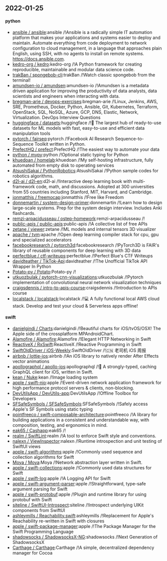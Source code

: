 ## 2022-01-25

#### python
* [ansible / ansible](https://github.com/ansible/ansible):ansible /!Ansible is a radically simple IT automation platform that makes your applications and systems easier to deploy and maintain. Automate everything from code deployment to network configuration to cloud management, in a language that approaches plain English, using SSH, with no agents to install on remote systems. https://docs.ansible.com.
* [kedro-org / kedro](https://github.com/kedro-org/kedro):kedro-org /!A Python framework for creating reproducible, maintainable and modular data science code.
* [trakBan / spongebob-cli](https://github.com/trakBan/spongebob-cli):trakBan /!Watch classic spongebob from the terminal!
* [amundsen-io / amundsen](https://github.com/amundsen-io/amundsen):amundsen-io /!Amundsen is a metadata driven application for improving the productivity of data analysts, data scientists and engineers when interacting with data.
* [bregman-arie / devops-exercises](https://github.com/bregman-arie/devops-exercises):bregman-arie /!Linux, Jenkins, AWS, SRE, Prometheus, Docker, Python, Ansible, Git, Kubernetes, Terraform, OpenStack, SQL, NoSQL, Azure, GCP, DNS, Elastic, Network, Virtualization. DevOps Interview Questions
* [huggingface / datasets](https://github.com/huggingface/datasets):huggingface /!🤗
The largest hub of ready-to-use datasets for ML models with fast, easy-to-use and efficient data manipulation tools
* [pytorch / fairseq](https://github.com/pytorch/fairseq):pytorch /!Facebook AI Research Sequence-to-Sequence Toolkit written in Python.
* [PrefectHQ / prefect](https://github.com/PrefectHQ/prefect):PrefectHQ /!The easiest way to automate your data
* [python / mypy](https://github.com/python/mypy):python /!Optional static typing for Python
* [khuedoan / homelab](https://github.com/khuedoan/homelab):khuedoan /!My self-hosting infrastructure, fully automated from empty disk to operating services
* [AtsushiSakai / PythonRobotics](https://github.com/AtsushiSakai/PythonRobotics):AtsushiSakai /!Python sample codes for robotics algorithms.
* [d2l-ai / d2l-en](https://github.com/d2l-ai/d2l-en):d2l-ai /!Interactive deep learning book with multi-framework code, math, and discussions. Adopted at 300 universities from 55 countries including Stanford, MIT, Harvard, and Cambridge.
* [jonmatthis / freemocap](https://github.com/jonmatthis/freemocap):jonmatthis /!Free like Freedom
* [donnemartin / system-design-primer](https://github.com/donnemartin/system-design-primer):donnemartin /!Learn how to design large-scale systems. Prep for the system design interview. Includes Anki flashcards.
* [remzi-arpacidusseau / ostep-homework](https://github.com/remzi-arpacidusseau/ostep-homework):remzi-arpacidusseau /!
* [public-apis / public-apis](https://github.com/public-apis/public-apis):public-apis /!A collective list of free APIs
* [zetane / viewer](https://github.com/zetane/viewer):zetane /!ML models and internal tensors 3D visualizer
* [apache / tvm](https://github.com/apache/tvm):apache /!Open deep learning compiler stack for cpu, gpu and specialized accelerators
* [facebookresearch / pytorch3d](https://github.com/facebookresearch/pytorch3d):facebookresearch /!PyTorch3D is FAIR's library of reusable components for deep learning with 3D data
* [perfectblue / ctf-writeups](https://github.com/perfectblue/ctf-writeups):perfectblue /!Perfect Blue's CTF Writeups
* [davidteather / TikTok-Api](https://github.com/davidteather/TikTok-Api):davidteather /!The Unofficial TikTok API Wrapper In Python
* [Potato-py / Potato](https://github.com/Potato-py/Potato):Potato-py /!
* [utkuozbulak / pytorch-cnn-visualizations](https://github.com/utkuozbulak/pytorch-cnn-visualizations):utkuozbulak /!Pytorch implementation of convolutional neural network visualization techniques
* [craigsdennis / intro-to-apis-course](https://github.com/craigsdennis/intro-to-apis-course):craigsdennis /!Introduction to APIs course
* [localstack / localstack](https://github.com/localstack/localstack):localstack /!💻
A fully functional local AWS cloud stack. Develop and test your cloud & Serverless apps offline!

#### swift
* [danielgindi / Charts](https://github.com/danielgindi/Charts):danielgindi /!Beautiful charts for iOS/tvOS/OSX! The Apple side of the crossplatform MPAndroidChart.
* [Alamofire / Alamofire](https://github.com/Alamofire/Alamofire):Alamofire /!Elegant HTTP Networking in Swift
* [ReactiveX / RxSwift](https://github.com/ReactiveX/RxSwift):ReactiveX /!Reactive Programming in Swift
* [SwiftOldDriver / iOS-Weekly](https://github.com/SwiftOldDriver/iOS-Weekly):SwiftOldDriver /!🇨🇳
老司机 iOS 周报
* [airbnb / lottie-ios](https://github.com/airbnb/lottie-ios):airbnb /!An iOS library to natively render After Effects vector animations
* [apollographql / apollo-ios](https://github.com/apollographql/apollo-ios):apollographql /!📱
A strongly-typed, caching GraphQL client for iOS, written in Swift.
* [kean / Nuke](https://github.com/kean/Nuke):kean /!Image loading system
* [apple / swift-nio](https://github.com/apple/swift-nio):apple /!Event-driven network application framework for high performance protocol servers & clients, non-blocking.
* [DevUtilsApp / DevUtils-app](https://github.com/DevUtilsApp/DevUtils-app):DevUtilsApp /!Offline Toolbox for Developers
* [SFSafeSymbols / SFSafeSymbols](https://github.com/SFSafeSymbols/SFSafeSymbols):SFSafeSymbols /!Safely access Apple's SF Symbols using static typing
* [pointfreeco / swift-composable-architecture](https://github.com/pointfreeco/swift-composable-architecture):pointfreeco /!A library for building applications in a consistent and understandable way, with composition, testing, and ergonomics in mind.
* [eak65 / Cashapp](https://github.com/eak65/Cashapp):eak65 /!
* [realm / SwiftLint](https://github.com/realm/SwiftLint):realm /!A tool to enforce Swift style and conventions.
* [nalexn / ViewInspector](https://github.com/nalexn/ViewInspector):nalexn /!Runtime introspection and unit testing of SwiftUI views
* [apple / swift-algorithms](https://github.com/apple/swift-algorithms):apple /!Commonly used sequence and collection algorithms for Swift
* [Moya / Moya](https://github.com/Moya/Moya):Moya /!Network abstraction layer written in Swift.
* [apple / swift-collections](https://github.com/apple/swift-collections):apple /!Commonly used data structures for Swift
* [apple / swift-log](https://github.com/apple/swift-log):apple /!A Logging API for Swift
* [apple / swift-argument-parser](https://github.com/apple/swift-argument-parser):apple /!Straightforward, type-safe argument parsing for Swift
* [apple / swift-protobuf](https://github.com/apple/swift-protobuf):apple /!Plugin and runtime library for using protobuf with Swift
* [siteline / SwiftUI-Introspect](https://github.com/siteline/SwiftUI-Introspect):siteline /!Introspect underlying UIKit components from SwiftUI
* [ashleymills / Reachability.swift](https://github.com/ashleymills/Reachability.swift):ashleymills /!Replacement for Apple's Reachability re-written in Swift with closures
* [apple / swift-package-manager](https://github.com/apple/swift-package-manager):apple /!The Package Manager for the Swift Programming Language
* [shadowsocks / ShadowsocksX-NG](https://github.com/shadowsocks/ShadowsocksX-NG):shadowsocks /!Next Generation of ShadowsocksX
* [Carthage / Carthage](https://github.com/Carthage/Carthage):Carthage /!A simple, decentralized dependency manager for Cocoa

